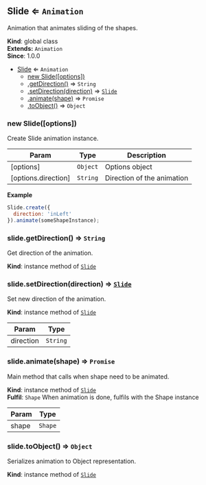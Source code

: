 <a name="Slide"></a>

## Slide ⇐ <code>Animation</code>
Animation that animates sliding of the shapes.

**Kind**: global class  
**Extends:** <code>Animation</code>  
**Since**: 1.0.0  

* [Slide](#Slide) ⇐ <code>Animation</code>
    * [new Slide([options])](#new_Slide_new)
    * [.getDirection()](#Slide+getDirection) ⇒ <code>String</code>
    * [.setDirection(direction)](#Slide+setDirection) ⇒ <code>[Slide](#Slide)</code>
    * [.animate(shape)](#Slide+animate) ⇒ <code>Promise</code>
    * [.toObject()](#Slide+toObject) ⇒ <code>Object</code>

<a name="new_Slide_new"></a>

### new Slide([options])
Create Slide animation instance.


| Param | Type | Description |
| --- | --- | --- |
| [options] | <code>Object</code> | Options object |
| [options.direction] | <code>String</code> | Direction of the animation |

**Example**  
```js
Slide.create({
  direction: 'inLeft'
}).animate(someShapeInstance);
```
<a name="Slide+getDirection"></a>

### slide.getDirection() ⇒ <code>String</code>
Get direction of the animation.

**Kind**: instance method of <code>[Slide](#Slide)</code>  
<a name="Slide+setDirection"></a>

### slide.setDirection(direction) ⇒ <code>[Slide](#Slide)</code>
Set new direction of the animation.

**Kind**: instance method of <code>[Slide](#Slide)</code>  

| Param | Type |
| --- | --- |
| direction | <code>String</code> | 

<a name="Slide+animate"></a>

### slide.animate(shape) ⇒ <code>Promise</code>
Main method that calls when shape need to be animated.

**Kind**: instance method of <code>[Slide](#Slide)</code>  
**Fulfil**: <code>Shape</code> When animation is done, fulfils with the Shape instance  

| Param | Type |
| --- | --- |
| shape | <code>Shape</code> | 

<a name="Slide+toObject"></a>

### slide.toObject() ⇒ <code>Object</code>
Serializes animation to Object representation.

**Kind**: instance method of <code>[Slide](#Slide)</code>  
